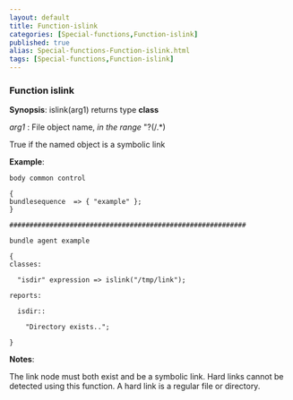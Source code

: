 ```yaml
---
layout: default
title: Function-islink
categories: [Special-functions,Function-islink]
published: true
alias: Special-functions-Function-islink.html
tags: [Special-functions,Function-islink]
---
```


### Function islink

**Synopsis**: islink(arg1) returns type **class**

  
 *arg1* : File object name, *in the range* "?(/.\*)   

True if the named object is a symbolic link

**Example**:  
   

~~~~
body common control

{
bundlesequence  => { "example" };
}

###########################################################

bundle agent example

{     
classes:

  "isdir" expression => islink("/tmp/link");

reports:

  isdir::

    "Directory exists..";

}
~~~~

**Notes**:  
   

The link node must both exist and be a symbolic link. Hard links cannot
be detected using this function. A hard link is a regular file or
directory.
